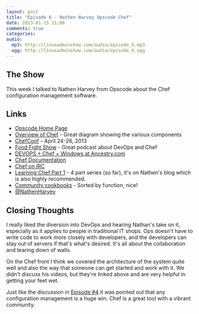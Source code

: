 ```yaml
---
layout: post
title: "Episode 6 - Nathen Harvey Opscode Chef"
date: 2013-01-15 11:08
comments: true
categories: 
audio:
  mp3: http://linuxadminshow.com/audio/episode_6.mp3
  ogg: http://linuxadminshow.com/audio/episode_6.ogg
---
```


## The Show
This week I talked to Nathen Harvey from Opscode about the Chef configuration management software.

## Links
 * [Opscode Home Page](http://opscode.com)
 * [Overview of Chef](http://docs.opscode.com/chef_overview.html) - Great diagram showing the various components
 * [ChefConf](http://chefconf.opscode.com/) - April 24-26, 2013
 * [Food Fight Show](http://foodfightshow.org/) - Great podcast about DevOps and Chef
 * [DEVOPS + Chef + Windows at Ancestry.com](http://www.youtube.com/watch?v=pF5ya0q53kk)
 * [Chef Documentation](http://docs.opscode.com)
 * [Chef on IRC](http://wiki.opscode.com/display/chef/IRC)
 * [Learning Chef Part 1](http://nathenharvey.com/blog/2012/12/06/learning-chef-part-1/) - 4 part series (so far), it's on Nathen's blog which is also highly recommended.
 * [Community cookbooks](http://community.opscode.com/cookbooks) - Sorted by function, nice!
 * [@NathenHarvey](https://twitter.com/nathenharvey)

## Closing Thoughts

I really liked the diversion into DevOps and hearing Nathan's take on it, especially as it applies to people in traditional IT shops. Ops doesn't have to write code to work more closely with developers, and the developers can stay out of servers if that's what's desired. It's all about the collaboration and tearing down of walls.

On the Chef front I think we covered the architecture of the system quite well and also the way that someone can get started and work with it. We didn't discuss his videos, but they're linked above and are very helpful in getting your feet wet.

Just like the discussion in [Episode #4](http://linuxadminshow.com/2012/10/28/episode-4-puppet/) it was pointed out that any configuration management is a huge win. Chef is a great tool with a vibrant community.

